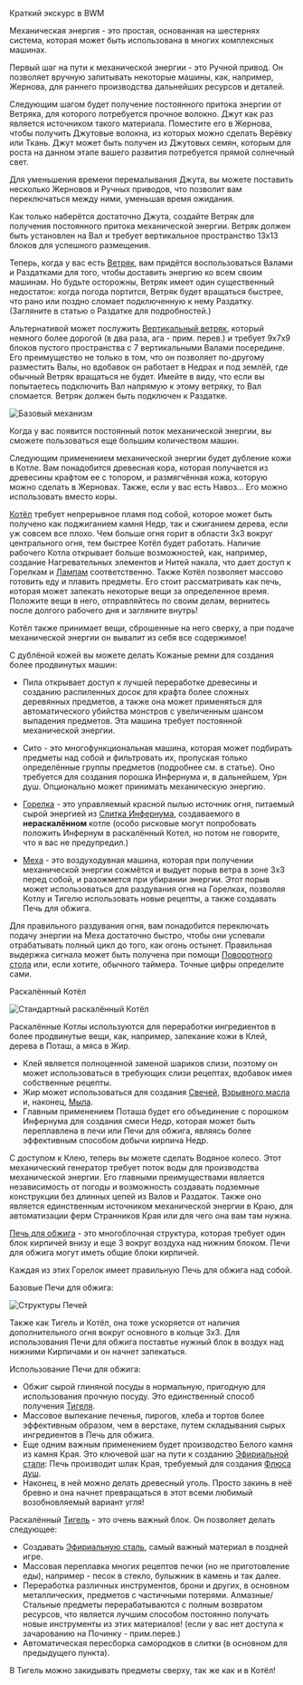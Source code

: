  Краткий экскурс в BWM

Механическая энергия - это простая, основанная на шестернях система, которая может быть использована в многих комплексных машинах.

Первый шаг на пути к механической энергии - это Ручной привод. Он позволяет вручную запитывать некоторые машины, как, например, Жернова, для раннего производства дальнейших ресурсов и деталей.

Следующим шагом будет получение постоянного притока энергии от Ветряка, для которого потребуется прочное волокно. Джут как раз является источником такого материала. Поместите его в Жернова, чтобы получить Джутовые волокна, из которых можно сделать Верёвку или Ткань. Джут может быть получен из Джутовых семян, которым для роста на данном этапе вашего развития потребуется прямой солнечный свет.

Для уменьшения времени перемалывания Джута, вы можете поставить несколько Жерновов и Ручных приводов, что позволит вам переключаться между ними, уменьшая время ожидания.

Как только наберётся достаточно Джута, создайте Ветряк для получения постоянного притока механической энергии. Ветряк должен быть установлен на Вал и требует вертикальное пространство 13x13 блоков для успешного размещения.

Теперь, когда у вас есть [Ветряк](../blocks/windmill.md), вам придётся воспользоваться Валами и Раздатками для того, чтобы доставить энергию ко всем своим машинам. Но будьте осторожны, Ветряк имеет один существенный недостаток: когда погода портится, Ветряк будет вращаться быстрее, что рано или поздно сломает подключенную к нему Раздатку. (Загляните в статью о Раздатке для подробностей.)

Альтернативой может послужить [Вертикальный ветряк](../blocks/windmill.md), который немного более дорогой (в два раза, ага - прим. перев.) и требует 9x7x9 блоков пустого пространства с 7 вертикальными Валами посередине. Его преимущество не только в том, что он позволяет по-другому разместить Валы, но вдобавок он работает в Недрах и под землёй, где обычный Ветряк вращаться не будет. Имейте в виду, что если вы попытаетесь подключить Вал напрямую к этому ветряку, то Вал сломается. Ветряк должен быть подключен к Раздатке.

![Базовый механизм](betterwithmods:mechanical-power.png)

Когда у вас появится постоянный поток механической энергии, вы сможете пользоваться еще большим количеством машин.

Следующим применением механической энергии будет дубление кожи в Котле. Вам понадобится древесная кора, которая получается из древесины крафтом ее с топором, и размягчённая кожа, которую можно сделать в Жерновах. Также, если у вас есть Навоз... Его можно использовать вместо коры.

[Котёл](../blocks/cauldron.md) требует непрерывное пламя под собой, которое может быть получено как поджиганием камня Недр, так и сжиганием дерева, если уж совсем все плохо. Чем больше огня горит в области 3x3 вокруг центрального огня, тем быстрее Котёл будет работать. Наличие рабочего Котла открывает больше возможностей, как, например, создание Нагревательных элементов и Нитей накала, что дает доступ к Горелкам и [Лампам](../blocks/light.md) соответственно. Также Котёл позволяет массово готовить еду и плавить предметы. Его стоит рассматривать как печь, которая может запекать некоторые вещи за определенное время. Положите вещи в него, отправляйтесь по своим делам, вернитесь после долгого рабочего дня и загляните внутрь!

Котёл также принимает вещи, сброшенные на него сверху, а при подаче механической энергии он вывалит из себя все содержимое!

С дублёной кожей вы можете делать Кожаные ремни для создания более продвинутых машин:
 * Пила открывает доступ к лучшей переработке древесины и созданию распиленных досок для крафта более сложных деревянных предметов, а также она может применяться для автоматического убийства монстров с увеличенным шансом выпадения предметов. Эта машина требует постоянной механической энергии.
 * Сито - это многофункциональная машина, которая может подбирать предметы над собой и фильтровать их, пропуская только определённые группы предметов (подробнее см. в статье). Оно требуется для создания порошка Инфернума и, в дальнейшем, Урн душ. Опционально может принимать механическую энергию.

* [Горелка](../blocks/hibachi.md) - это управляемый красной пылью источник огня, питаемый сырой энергией из [Слитка Инфернума](../items/hellfire_dust.md), создаваемого в **нераскалённом** котле (особо рисковые могут попробовать положить Инфернум в раскалённый Котел, но потом не говорите, что я вас не предупредил.)

* [Меха](../blocks/bellows.md) - это воздуходувная машина, которая при получении механической энергии сожмётся и выдует порыв ветра в зоне 3x3 перед собой, и разожмется при убирании энергии. Этот порыв может использоваться для раздувания огня на Горелках, позволяя Котлу и Тигелю использовать новые рецепты, а также создавать Печь для обжига.

Для правильного раздувания огня, вам понадобится переключать подачу энергии на Меха достаточно быстро, чтобы они успевали отрабатывать полный цикл до того, как огонь остынет. Правильная выдержка сигнала может быть получена при помощи [Поворотного стола](../blocks/turntable.md) или, если хотите, обычного таймера. Точные цифры определите сами.

Раскалённый Котёл

![Стандартный раскалённый Котёл](betterwithmods:stoking.png)

Раскалённые Котлы используются для переработки ингредиентов в более продвинутые вещи, как, например, запекание кожи в Клей, дерева в Поташ, а мяса в Жир.
 * Клей является полноценной заменой шариков слизи, поэтому он может использоваться в требующих слизи рецептах, вдобавок имея собственные рецепты.
 * Жир может использоваться для создания [Свечей](../blocks/candles.md), [Взрывного масла](../items/blasting_oil.md) и, наконец, [Мыла](../items/soap.md).
 * Главным применением Поташа будет его объединение с порошком Инфернума для создания смеси Недр, которая может быть переплавлена в печи или Печи для обжига, являясь более эффективным способом добычи кирпича Недр.

С доступом к Клею, теперь вы можете сделать Водяное колесо. Этот механический генератор требует поток воды для производства механической энергии. Его главными преимуществами является независимость от погоды и возможность создавать подземные конструкции без длинных цепей из Валов и Раздаток. Также оно является единственным источником механической энергии в Краю, для автоматизации ферм Странников Края или для чего она вам там нужна.

[Печь для обжига](../blocks/kiln.md) - это многоблочная структура, которая требует один блок кирпичей внизу и еще 3 вокруг воздуха над нижним блоком. Печи для обжига могут иметь общие блоки кирпичей.

Каждая из этих Горелок имеет правильную Печь для обжига над собой.

Базовые Печи для обжига:

![Структуры Печей](betterwithmods:kilns.png)

Также как Тигель и Котёл, она тоже ускоряется от наличия дополнительного огня вокруг основного в кольце 3x3.
Для использования Печи для обжига поставтье нужный блок в воздух над нижними Кирпичами и он начнет запекаться.

Использование Печи для обжига:
 * Обжиг сырой глиняной посуды в нормальную, пригодную для использования прочную посуду. Это единственный способ получения [Тигеля](../blocks/crucible.md).
 * Массовое выпекание печенья, пирогов, хлеба и тортов более эффективным образом, чем в верстаке, путем складывания сырых ингредиентов в Печь для обжига.
 * Еще одним важным применением будет производство Белого камня из камня Края. Это ключевой шаг на пути к созданию [Эфириальной стали](../items/soulforged_steel.md): Печь производит шлак Края, требуемый для создания [Флюса душ](../items/soul_flux.md).
 * Наконец, в ней можно делать древесный уголь. Просто закинь в неё бревно и она начнет превращаться в этот всеми любимый возобновляемый вариант угля!

Раскалённый [Тигель](../blocks/crucible.md) - это очень важный блок. Он позволяет делать следующее:

 * Создавать [Эфириальную сталь](../items/soulforged_steel.md), самый важный материал в поздней игре.
 * Массовая переплавка многих рецептов печки (но не приготовление еды), например - песок в стекло, булыжник в камень и так далее.
 * Переработка различных инструментов, брони и других, в основном металлических, предметов с частичными потерями. Алмазные/Стальные предметы перерабатываются с полным возвратом ресурсов, что является лучшим способом постоянно получать новые инструменты из этих материалов! (если у вас нет доступа к зачарованию на Починку - прим.перев.)
 * Автоматическая пересборка самородков в слитки (в основном для предыдущего пункта).

В Тигель можно закидывать предметы сверху, так же как и в Котёл!

